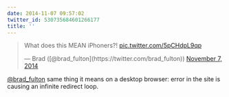 ```yaml
---
date: 2014-11-07 09:57:02
twitter_id: 530735684601266177
title: ''
---
```


<blockquote class="twitter-tweet"><p lang="en" dir="ltr">What does this MEAN iPhoners?! <a href="http://t.co/5pCHdpL9qp">pic.twitter.com/5pCHdpL9qp</a></p>&mdash; Brad ([@brad_fulton](https://twitter.com/brad_fulton)) <a href="https://twitter.com/brad_fulton/status/530734185418211328?ref_src=twsrc%5Etfw">November 7, 2014</a></blockquote>
<script async src="https://platform.twitter.com/widgets.js" charset="utf-8"></script>

[@brad_fulton](https://twitter.com/brad_fulton) same thing it means on a desktop browser: error in the site is causing an infinite redirect loop.
